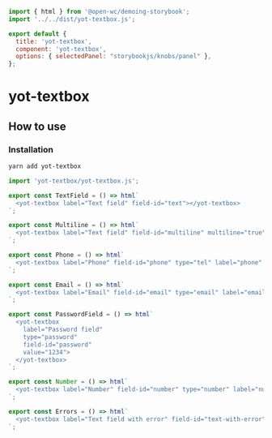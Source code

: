 ```js script
import { html } from '@open-wc/demoing-storybook';
import '../../dist/yot-textbox.js';

export default {
  title: 'yot-textbox',
  component: 'yot-textbox',
  options: { selectedPanel: "storybookjs/knobs/panel" },
};
```

# yot-textbox

## How to use

### Installation

```bash
yarn add yot-textbox
```

```js
import 'yot-textbox/yot-textbox.js';
```

```js preview-story
export const TextField = () => html`
  <yot-textbox label="Text field" field-id="text"></yot-textbox>
`;
```

```js preview-story
export const Multiline = () => html`
  <yot-textbox label="Text field" field-id="multiline" multiline="true"></yot-textbox>
`;
```

```js preview-story
export const Phone = () => html`
  <yot-textbox label="Phone" field-id="phone" type="tel" label="phone" placeholder="include the area code"></yot-textbox>
`;
```

```js preview-story
export const Email = () => html`
  <yot-textbox label="Email" field-id="email" type="email" label="email"></yot-textbox>
`;
```

```js preview-story
export const PasswordField = () => html`
  <yot-textbox
    label="Password field"
    type="password"
    field-id="password"
    value="1234">
  </yot-textbox>
`;
```

```js preview-story
export const Number = () => html`
  <yot-textbox label="Number" field-id="number" type="number" label="number"></yot-textbox>
`;
```

```js preview-story
export const Errors = () => html`
  <yot-textbox label="Text field with error" field-id="text-with-error" error="Needs text"></yot-textbox>
`;
```
